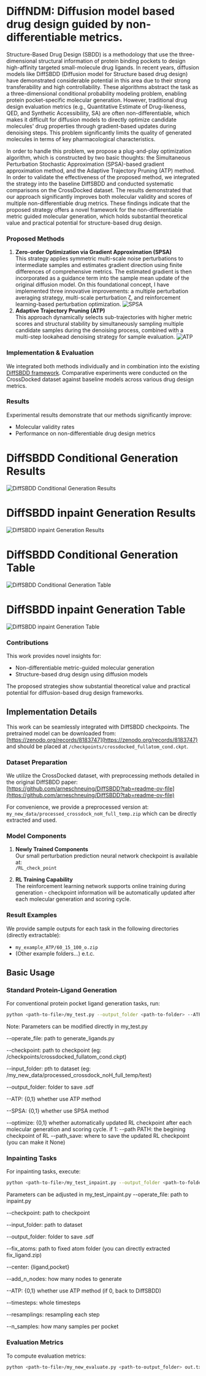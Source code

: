 # DiffNDM: Diffusion model based drug design guided by non-differentiable metrics.

Structure-Based Drug Design (SBDD) is a methodology that use the three-dimensional
structural information of protein binding pockets to design high-affinity targeted small-molecule
drug ligands. In recent years, diffusion models like DiffSBDD (Diffusion model for Structure
based drug design) have demonstrated considerable potential in this area due to their strong
transferability and high controllability. These algorithms abstract the task as a three-dimensional
conditional probability modeling problem, enabling protein pocket-specific molecular generation. However, traditional drug design evaluation metrics (e.g., Quantitative Estimate of Drug-likeness, QED, and Synthetic Accessibility, SA) are often non-differentiable, which makes it difficult for
diffusion models to directly optimize candidate molecules' drug properties through gradient-based
updates during denoising steps. This problem significantly limits the quality of generated
molecules in terms of key pharmacological characteristics. 

In order to handle this problem, we propose a plug-and-play optimization algorithm, which is
constructed by two basic thoughts: the Simultaneous Perturbation Stochastic Approximation
(SPSA)-based gradient approximation method, and the Adaptive Trajectory Pruning (ATP)
method. In order to validate the effectiveness of the proposed method, we integrated the strategy
into the baseline DiffSBDD and conducted systematic comparisons on the CrossDocked dataset. The results demonstrated that our approach significantly improves both molecular validity and
scores of multiple non-differentiable drug metrics. These findings indicate that the proposed
strategy offers a novel framework for the non-differentiable metric guided molecular generation, which holds substantial theoretical value and practical potential for structure-based drug design.

### Proposed Methods

1. **Zero-order Optimization via Gradient Approximation (SPSA)**  
   This strategy applies symmetric multi-scale noise perturbations to intermediate samples and estimates gradient direction using finite differences of comprehensive metrics. The estimated gradient is then incorporated as a guidance term into the sample mean update of the original diffusion model. On this foundational concept, I have implemented three innovative improvements: a multiple perturbation averaging strategy, multi-scale perturbation ζ, and reinforcement learning-based perturbation optimization.
![SPSA](result/SPSA.png)
2. **Adaptive Trajectory Pruning (ATP)**  
   This approach dynamically selects sub-trajectories with higher metric scores and structural stability by simultaneously sampling multiple candidate samples during the denoising process, combined with a multi-step lookahead denoising strategy for sample evaluation.
![ATP](result/ATP.png)
### Implementation & Evaluation

We integrated both methods individually and in combination into the existing [DiffSBDD framework](https://drive.google.com/drive/folders/1CzwxmTpjbrt83z_wBzcQncq84OVDPurM). Comparative experiments were conducted on the CrossDocked dataset against baseline models across various drug design metrics.

### Results

Experimental results demonstrate that our methods significantly improve:
- Molecular validity rates
- Performance on non-differentiable drug design metrics
  
# DiffSBDD Conditional Generation Results
![DiffSBDD Conditional Generation Results](result/DiffSBDD-cond-pic.png)
# DiffSBDD inpaint Generation Results 
![DiffSBDD inpaint Generation Results](result/DiffSBDD-inpaint-pic.png)
# DiffSBDD Conditional Generation Table
![DiffSBDD Conditional Generation Table](result/cond_t.png)
# DiffSBDD inpaint Generation Table
![DiffSBDD inpaint Generation Table](result/inpaint_t.png)

### Contributions

This work provides novel insights for:
- Non-differentiable metric-guided molecular generation
- Structure-based drug design using diffusion models

The proposed strategies show substantial theoretical value and practical potential for diffusion-based drug design frameworks.

## Implementation Details

This work can be seamlessly integrated with DiffSBDD checkpoints. The pretrained model can be downloaded from:  
[https://zenodo.org/records/8183747](https://zenodo.org/records/8183747)  
and should be placed at `/checkpoints/crossdocked_fullatom_cond.ckpt`.

### Dataset Preparation
We utilize the CrossDocked dataset, with preprocessing methods detailed in the original DiffSBDD paper:  
[https://github.com/arneschneuing/DiffSBDD?tab=readme-ov-file](https://github.com/arneschneuing/DiffSBDD?tab=readme-ov-file)

For convenience, we provide a preprocessed version at: `my_new_data/processed_crossdock_noH_full_temp.zip` which can be directly extracted and used.

### Model Components
1. **Newly Trained Components**  
   Our small perturbation prediction neural network checkpoint is available at:  
   `/RL_check_point`

2. **RL Training Capability**  
   The reinforcement learning network supports online training during generation - checkpoint information will be automatically updated after each molecular generation and scoring cycle.

### Result Examples
We provide sample outputs for each task in the following directories (directly extractable):
- `my_example_ATP/60_15_100_o.zip` 
- (Other example folders...) e.t.c.

## Basic Usage

### Standard Protein-Ligand Generation
For conventional protein pocket ligand generation tasks, run:
```bash
python <path-to-file>/my_test.py --output_folder <path-to-folder> --ATP 0 --SPSA 0 e.t.c.
```

Note: Parameters can be modified directly in my_test.py

--operate_file: path to generate_ligands.py

--checkpoint: path to checkpoint (eg: /checkpoints/crossdocked_fullatom_cond.ckpt)

--input_folder: pth to dataset (eg: /my_new_data/processed_crossdock_noH_full_temp/test)

--output_folder: folder to save .sdf

--ATP: {0,1} whether use ATP method

--SPSA: {0,1} whether use SPSA method

--optimize: {0,1} whether automatically updated RL checkpoint after each molecular generation and scoring cycle. if 1: --path PATH: the begining checkpoint of RL --path_save: where to save the updated RL checkpoint (you can make it None)

### Inpainting Tasks
For inpainting tasks, execute:
```bash
python <path-to-file>/my_test_inpaint.py --output_folder <path-to-folder> --ATP 0 e.t.c.
```

Parameters can be adjusted in my_test_inpaint.py
--operate_file: path to inpaint.py

--checkpoint: path to checkpoint

--input_folder: path to dataset  

--output_folder: folder to save .sdf

--fix_atoms: path to fixed atom folder (you can directly extracted fix_ligand.zip)

--center: {ligand,pocket}

--add_n_nodes: how many nodes to generate

--ATP: {0,1} whether use ATP method (if 0, back to DiffSBDD)

--timesteps: whole timesteps             

--resamplings: resampling each step

--n_samples: how many samples per pocket

### Evaluation Metrics
To compute evaluation metrics:
```bash
python <path-to-file>/my_new_evaluate.py <path-to-output_folder> out.txt
```
